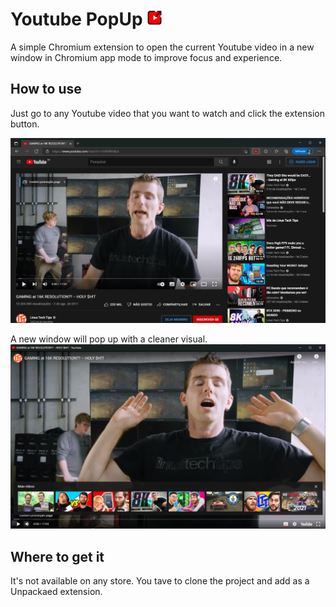 # Youtube PopUp <img src="assets/images/icon.png" alt="Youtube PopUp icon" style="height: 25px; width:25px;"/>

A simple Chromium extension to open the current Youtube video in a new window in Chromium app mode to improve focus and experience.

## How to use

Just go to any Youtube video that you want to watch and click the extension button.

![Image showing a usual Youtube video page.](/assets\images\videoBeforeExtensionClick.png "Window before clicking in extension button.")

A new window will pop up with a cleaner visual.
![Image showing the browser in app mode. No address bar, no favorite bar, no navigation and settings menu.](/assets\images\videoAfterExtensionClick.png "Window after clicking in extension button.")

## Where to get it
It's not available on any store. You tave to clone the project and add as a Unpackaed extension.